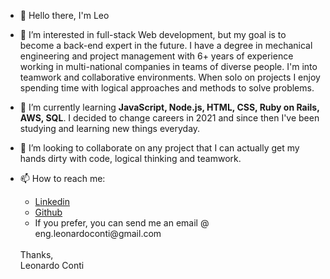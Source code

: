 - 👋 Hello there, I'm Leo
- 👀 I’m interested in full-stack Web development, but my goal is to become a back-end expert in the future. I have a degree in mechanical engineering and project management with 6+ years of experience working in multi-national companies in teams of diverse people. I'm into teamwork and collaborative environments. When solo on projects I enjoy spending time with logical approaches and methods to solve problems. 

- 🌱 I’m currently learning <strong>JavaScript, Node.js, HTML, CSS, Ruby on Rails, AWS, SQL</strong>. I decided to change careers in 2021 and since then I've been studying and learning new things everyday. 
- 💞️ I’m looking to collaborate on any project that I can actually get my hands dirty with code, logical thinking and teamwork.
- 📫 How to reach me:
  <ul>
    <li><a href="https://www.linkedin.com/in/engleonardoconti/" target="_blank">Linkedin</a><br></li>
    <li><a href="https://github.com/englconti" target="_blank">Github</a></li>
    <li>If you prefer, you can send me an email @ eng.leonardoconti@gmail.com</li>
  </ul>
  <br>
  Thanks,<br>
  Leonardo Conti

<!---
englconti/englconti is a ✨ special ✨ repository because its `README.md` (this file) appears on your GitHub profile.
You can click the Preview link to take a look at your changes.
--->
